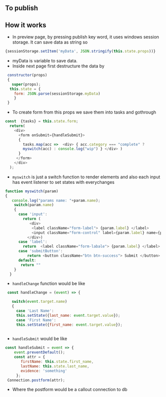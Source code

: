 ## To publish

## How it works
* In preview page, by pressing publish key word, it uses windows session storage. It can save data as string so 
```javascript
{sessionStorage.setItem('myData', JSON.stringify(this.state.props))}
```
* myData is variable to save data. 
* Inside next page first destructure the data by 
```javascript
 constructor(props)
 {
   super(props);
  this.state = {
    form: JSON.parse(sessionStorage.myData)
    }
 }
```
* To create form from this props we save them into tasks and gothrough 
```javascript
const  {tasks} = this.state.form;
  return(
    <div>
      <form onSubmit={handleSubmit}>
      {
        tasks.map(acc =>  <div> { acc.category === "complete" ?
        myswitch(acc) : console.log("wip") } </div> )
      }
     </form>
    </div>
  );
```
* `myswitch` is just a switch function to render elements and also each input has event listener to set states with everychanges   
```javascript
function myswitch(param)
{
   console.log("params name: "+param.name);
    switch(param.name)
    {
      case 'input':
        return (
           <div>
            <label className="form-label"> {param.label} </label>
            <input className="form-control" label={param.label} name={param.id} placeholder={param.label}  onChange={handleChange}/>
          </div>)
      case 'label':
        return  <label className="form-labale"> {param.label} </label>
      case 'submitButton':
          return <button className="btn btn-success"> Submit </button>
      default:
       return ""
    }
  }
```
* `handleChange` function would be like 
```javascript
 const handleChange = (event) => {

   switch(event.target.name)
   {
     case 'Last Name':
     this.setState({last_name: event.target.value});
     case 'First Name':
     this.setState({first_name: event.target.value});
     
```
* `handleSubmit` would be like 
```javascript
const handleSubmit = event => {
    event.preventDefault();
    const attr = {
       firstName: this.state.first_name,
       lastName: this.state.last_name,
       evidence: 'something'
     };
 Connection.postform(attr);
```
* Where the postform would be a callout connection to db

